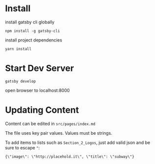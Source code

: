 # Install

install gatsby cli globally
```
npm install -g gatsby-cli
```

install project dependencies
```
yarn install
```

# Start Dev Server
```
gatsby develop
```

open browser to localhost:8000

# Updating Content

Content can be edited in `src/pages/index.md`

The file uses key pair values.
Values must be strings.

To add items to lists such as `Section_2_Logos`, just add valid json and be sure to escape `"`:
```
{\"image\": \"http://placehold.it\", \"title\": \"subway\"}
```